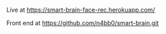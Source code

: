 Live at https://smart-brain-face-rec.herokuapp.com/

Front end at https://github.com/n4bb0/smart-brain.git
